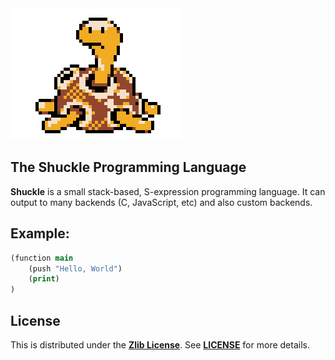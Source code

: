 <img src="media/shuckle.gif">

## The Shuckle Programming Language
**Shuckle** is a small stack-based, S-expression programming language. It can output to many backends (C, JavaScript, etc) and also custom backends.

## Example:
```clj
(function main
    (push "Hello, World")
    (print)
)
```

## License
This is distributed under the [**Zlib License**](https://opensource.org/licenses/Zlib). See [**LICENSE**](https://github.com/ryaangu/shuckle/blob/main/LICENSE) for more details.
